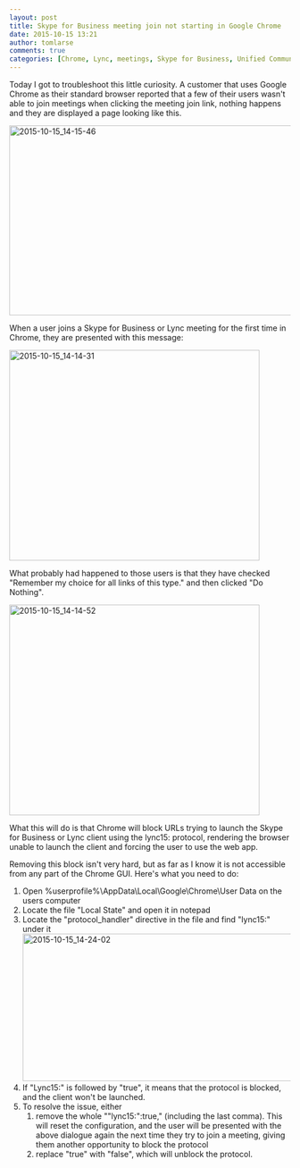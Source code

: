 ```yaml
---
layout: post
title: Skype for Business meeting join not starting in Google Chrome
date: 2015-10-15 13:21
author: tomlarse
comments: true
categories: [Chrome, Lync, meetings, Skype for Business, Unified Communications]
---
```

Today I got to troubleshoot this little curiosity. A customer that uses Google Chrome as their standard browser reported that a few of their users wasn't able to join meetings when clicking the meeting join link, nothing happens and they are displayed a page looking like this.

<a href="https://codesalot.files.wordpress.com/2015/10/2015-10-15_14-15-46.png"><img class="alignnone wp-image-648 size-large" src="https://codesalot.files.wordpress.com/2015/10/2015-10-15_14-15-46.png?w=660" alt="2015-10-15_14-15-46" width="660" height="340" /></a>

When a user joins a Skype for Business or Lync meeting for the first time in Chrome, they are presented with this message:

<img class="alignnone wp-image-651 size-full" src="https://codesalot.files.wordpress.com/2015/10/2015-10-15_14-14-31.png" alt="2015-10-15_14-14-31" width="448" height="377" />

What probably had happened to those users is that they have checked "Remember my choice for all links of this type." and then clicked "Do Nothing".

<img class="alignnone size-full wp-image-652" src="https://codesalot.files.wordpress.com/2015/10/2015-10-15_14-14-52.png" alt="2015-10-15_14-14-52" width="448" height="377" />

What this will do is that Chrome will block URLs trying to launch the Skype for Business or Lync client using the lync15: protocol, rendering the browser unable to launch the client and forcing the user to use the web app.

Removing this block isn't very hard, but as far as I know it is not accessible from any part of the Chrome GUI. Here's what you need to do:
<ol>
	<li>Open %userprofile%\AppData\Local\Google\Chrome\User Data on the users computer</li>
	<li>Locate the file "Local State" and open it in notepad</li>
	<li>Locate the "protocol_handler" directive in the file and find "lync15:" under it
<a href="https://codesalot.files.wordpress.com/2015/10/2015-10-15_14-24-02.png"><img class="alignnone size-large wp-image-653" src="https://codesalot.files.wordpress.com/2015/10/2015-10-15_14-24-02.png?w=660" alt="2015-10-15_14-24-02" width="660" height="264" /></a></li>
	<li>If "Lync15:" is followed by "true", it means that the protocol is blocked, and the client won't be launched.</li>
	<li>To resolve the issue, either
<ol>
	<li>remove the whole ""lync15:":true," (including the last comma). This will reset the configuration, and the user will be presented with the above dialogue again the next time they try to join a meeting, giving them another opportunity to block the protocol</li>
	<li>replace "true" with "false", which will unblock the protocol.</li>
</ol>
</li>
</ol>
